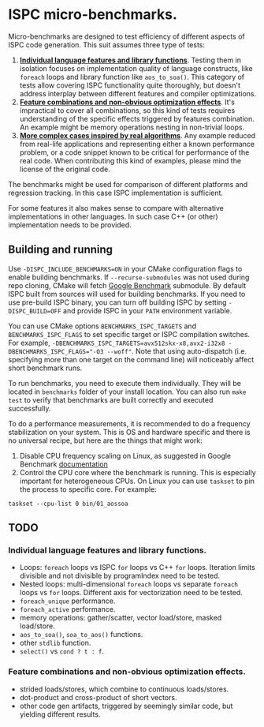 # ISPC micro-benchmarks.

Micro-benchmarks are designed to test efficiency of different aspects of ISPC code generation. This suit assumes three type of tests:

1. [**Individual language features and library functions**](01_trivial). Testing them in isolation focuses on implementation quality of language constructs, like ``foreach`` loops and library function like ``aos_to_soa()``. This category of tests allow covering ISPC functionality quite thoroughly, but doesn't address interplay between different features and compiler optimizations.
2. [**Feature combinations and non-obvious optimization effects**](02_medium). It's impractical to cover all combinations, so this kind of tests requires understanding of the specific effects triggered by features combination. An example might be memory operations nesting in non-trivial loops.
3. [**More complex cases inspired by real algorithms**](03_complex). Any example reduced from real-life applications and representing either a known performance problem, or a code snippet known to be critical for performance of the real code. When contributing this kind of examples, please mind the license of the original code.

The benchmarks might be used for comparison of different platforms and regression tracking. In this case ISPC implementation is sufficient.

For some features it also makes sense to compare with alternative implementations in other languages. In such case C++ (or other) implementation needs to be provided.

## Building and running

Use ``-DISPC_INCLUDE_BENCHMARKS=ON`` in your CMake configuration flags to enable building benchmarks. If ``--recurse-submodules`` was not used during repo cloning, CMake will fetch [Google Benchmark](https://github.com/google/benchmark) submodule. By default ISPC built from sources will used for building benchmarks. If you need to use pre-build ISPC binary, you can turn off building ISPC by setting ``-DISPC_BUILD=OFF`` and provide ISPC in your `PATH` environment variable.

You can use CMake options ``BENCHMARKS_ISPC_TARGETS`` and ``BENCHMARKS_ISPC_FLAGS`` to set specific target or ISPC compilation switches. For example, ``-DBENCHMARKS_ISPC_TARGETS=avx512skx-x8,avx2-i32x8 -DBENCHMARKS_ISPC_FLAGS="-O3 --woff"``. Note that using auto-dispatch (i.e. specifying more than one target on the command line) will noticeably affect short benchmark runs.

To run benchmarks, you need to execute them individually. They will be located in `benchmarks` folder of your install location. You can also run `make test` to verify that benchmarks are built correctly and executed successfully.

To do a performance measurements, it is recommended to do a frequency stabilization on your system. This is OS and hardware specific and there is no universal recipe, but here are the things that might work:
1. Disable CPU frequency scaling on Linux, as suggested in Google Benchmark [documentation](https://github.com/google/benchmark/blob/main/docs/user_guide.md#disabling-cpu-frequency-scaling)
2. Control the CPU core where the benchmark is running. This is especially important for heterogeneous CPUs. On Linux you can use `taskset` to pin the process to specific core. For example:
```
taskset --cpu-list 0 bin/01_aossoa
```

## TODO

### Individual language features and library functions.

- Loops: ``foreach`` loops vs ISPC ``for`` loops vs C++ ``for`` loops. Iteration limits divisible and not divisible by programIndex need to be tested.
- Nested loops: multi-dimensional ``foreach`` loops vs separate ``foreach`` loops vs ``for`` loops. Different axis for vectorization need to be tested.
- ``foreach_unique`` performance.
- ``foreach_active`` performance.
- memory operations: gather/scatter, vector load/store, masked load/store.
- ``aos_to_soa()``, ``soa_to_aos()`` functions.
- other ``stdlib`` function.
- ``select()`` vs ``cond ? t : f``.

### Feature combinations and non-obvious optimization effects.

- strided loads/stores, which combine to continuous loads/stores.
- dot-product and cross-product of short vectors.
- other code gen artifacts, triggered by seemingly similar code, but yielding different results.

